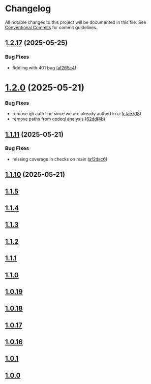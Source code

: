 # Changelog

All notable changes to this project will be documented in this file. See
[Conventional Commits](https://conventionalcommits.org) for commit guidelines.

## [1.2.17](https://github.com/appwarden/middleware/compare/@appwarden/middleware@1.2.16...@appwarden/middleware@1.2.17) (2025-05-25)


### Bug Fixes

* fiddling with 401 bug ([af265c4](https://github.com/appwarden/middleware/commit/af265c47e65fe4320aa7cf9fcf4a052c675dfb56))

# [1.2.0](https://github.com/appwarden/middleware/compare/@appwarden/middleware@1.1.11...@appwarden/middleware@1.2.0) (2025-05-21)


### Bug Fixes

* remove gh auth line since we are already authed in ci ([cfae7d8](https://github.com/appwarden/middleware/commit/cfae7d8b57a9007e03b07ad3e4a5bfc0e2de66f9))
* remove paths from codeql analysis ([62ddf4b](https://github.com/appwarden/middleware/commit/62ddf4b8a559145625ca9a7b9683fca779ad6a00))

## [1.1.11](https://github.com/appwarden/middleware/compare/@appwarden/middleware@1.1.10...@appwarden/middleware@1.1.11) (2025-05-21)


### Bug Fixes

* missing coverage in checks on main ([af2dac6](https://github.com/appwarden/middleware/commit/af2dac651e2b4719e27e9ced3538d6db9d754c9d))

## [1.1.10](https://github.com/appwarden/middleware/compare/@appwarden/middleware@1.1.9...@appwarden/middleware@1.1.10) (2025-05-21)

## [1.1.5](https://github.com/appwarden/middleware/compare/@appwarden/middleware@1.1.5...main)

## [1.1.4](https://github.com/appwarden/middleware/compare/@appwarden/middleware@1.1.4...main)

## [1.1.3](https://github.com/appwarden/middleware/compare/@appwarden/middleware@1.1.3...main)

## [1.1.2](https://github.com/appwarden/middleware/compare/@appwarden/middleware@1.1.2...main)

## [1.1.1](https://github.com/appwarden/middleware/compare/@appwarden/middleware@1.1.1...main)

## [1.1.0](https://github.com/appwarden/middleware/compare/@appwarden/middleware@1.1.0...main)

## [1.0.19](https://github.com/appwarden/middleware/compare/@appwarden/middleware@1.0.19...main)

## [1.0.18](https://github.com/appwarden/middleware/compare/@appwarden/middleware@1.0.18...main)

## [1.0.17](https://github.com/appwarden/middleware/compare/@appwarden/middleware@1.0.17...main)

## [1.0.16](https://github.com/appwarden/middleware/compare/@appwarden/middleware@1.0.16...main)

## [1.0.1](https://github.com/appwarden/middleware/compare/@appwarden/middleware@1.0.1...main)

## [1.0.0](https://github.com/appwarden/middleware/compare/@appwarden/middleware@1.0.0...main)
